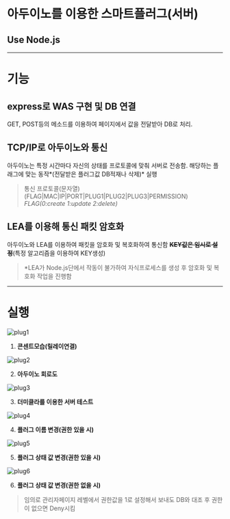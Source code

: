 아두이노를 이용한 스마트플러그(서버)
=================================
Use Node.js
-----------
* * *
# 기능
## express로 WAS 구현 및 DB 연결
GET, POST등의 메소드를 이용하여 페이지에서 값을 전달받아
DB로 처리.
## TCP/IP로 아두이노와 통신
아두이노는 특정 시간마다 자신의 상태를 프로토콜에 맞춰 서버로 전송함. 해당하는 플래그에 맞는 동작*(전달받은 플러그값 DB적재나 삭제)* 실행
> 통신 프로토콜(문자열) (FLAG|MAC|IP|PORT|PLUG1|PLUG2|PLUG3|PERMISSION)
*FLAG(0:create 1:update 2:delete)*
## LEA를 이용해 통신 패킷 암호화
아두이노와 LEA를 이용하여 패킷을 암호화 및 복호화하여 통신함
~~**KEY값은 임시로 설정**~~(특정 알고리즘을 이용하여 KEY생성)

>*LEA가 Node.js단에서 작동이 불가하여 자식프로세스를 생성 후 암호화 및 복호화 작업을 진행함
* * *
# 실행
![plug1](https://t1.daumcdn.net/cfile/tistory/991E6B475BED0E1029)

1. **콘센트모습(릴레이연결)**

![plug2](https://t1.daumcdn.net/cfile/tistory/99943E475BED0E1230)

2. **아두이노 회로도**

![plug3](https://t1.daumcdn.net/cfile/tistory/99BFA6475BED0E1215)

3. **더미클라를 이용한 서버 테스트**

![plug4](https://t1.daumcdn.net/cfile/tistory/995D9B475BED0E131A)

4. **플러그 이름 변경(권한 있을 시)**

![plug5](https://t1.daumcdn.net/cfile/tistory/99FA1F475BED0E141E)

5. **플러그 상태 값 변경(권한 있을 시)**

![plug6](https://t1.daumcdn.net/cfile/tistory/995DC0475BED0E151A)

6. **플러그 상태 값 변경(권한 없을 시)**
>임의로 관리자페이지 레벨에서 권한값을 1로 설정해서 보내도 DB와 대조 후 권한이 없으면 Deny시킴
